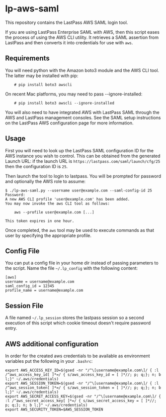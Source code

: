# lp-aws-saml

This repository contains the LastPass AWS SAML login tool.

If you are using LastPass Enterprise SAML with AWS, then this script eases the
process of using the AWS CLI utility.  It retrieves a SAML assertion from
LastPass and then converts it into credentials for use with `aws`.

## Requirements

You will need python with the Amazon boto3 module and the AWS CLI tool.
The latter may be installed with pip:

```
    # pip install boto3 awscli
```

On recent Mac platforms, you may need to pass --ignore-installed:

```
    # pip install boto3 awscli --ignore-installed
```

You will also need to have integrated AWS with LastPass SAML through the
AWS and LastPass management consoles.  See the SAML setup instructions on the
LastPass AWS configuration page for more information.

## Usage

First you will need to look up the LastPass SAML configuration ID for the AWS
instance you wish to control.  This can be obtained from the generated
Launch URL: if the launch URL is `https://lastpass.com/saml/launch/cfg/25`
then the configuration ID is `25`.

Then launch the tool to login to lastpass.  You will be prompted for
password and optionally the AWS role to assume:

```
$ ./lp-aws-saml.py --username user@example.com --saml-config-id 25
Password:
A new AWS CLI profile 'user@example.com' has been added.
You may now invoke the aws CLI tool as follows:

    aws --profile user@example.com [...]

This token expires in one hour.
```

Once completed, the `aws` tool may be used to execute commands as that
user by specifying the appropriate profile.

## Config File
You can put a config file in your home dir instead of passing parameters to the script.
Name the file `~/.lp_config` with the following content:
```
[aws]
username = username@example.com
saml_config_id = 12345
profile_name = username@example.com
```

## Session File
A file named `~/.lp_session` stores the lastpass session so a second execution of this script which cookie timeout doesn't require password entry.

## AWS additional configuration
In order for the created aws credentials to be available as environment variables put the following in your `.bashrc`:
```
export AWS_ACCESS_KEY_ID=$(gsed -nr "/^\[username@example.com\]/ { :l /^aws_access_key_id[ ]*=/ { s/aws_access_key_id = [ ]*//; p; q;}; n; b l;}" ~/.aws/credentials)
export AWS_SESSION_TOKEN=$(gsed -nr "/^\[username@example.com\]/ { :l /^aws_session_token[ ]*=/ { s/aws_session_token = [ ]*//; p; q;}; n; b l;}" ~/.aws/credentials)
export AWS_SECRET_ACCESS_KEY=$(gsed -nr "/^\[username@example.com\]/ { :l /^aws_secret_access_key[ ]*=/ { s/aws_secret_access_key = [ ]*//; p; q;}; n; b l;}" ~/.aws/credentials)
export AWS_SECURITY_TOKEN=$AWS_SESSION_TOKEN
```
